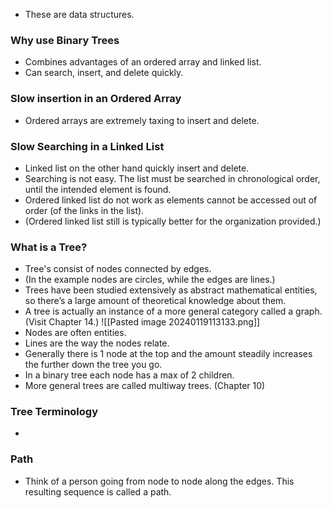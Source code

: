 - These are data structures.

### Why use Binary Trees 
- Combines advantages of an ordered array and linked list.
- Can search, insert, and delete quickly. 

### Slow insertion in an Ordered Array
- Ordered arrays are extremely taxing to insert and delete. 

### Slow Searching in a Linked List
- Linked list on the other hand quickly insert and delete.
- Searching is not easy. The list must be searched in chronological order, until the intended element is found. 
- Ordered linked list do not work as elements cannot be accessed out of order (of the links in the list).
- (Ordered linked list still is typically better for the organization provided.)

### What is a Tree?
- Tree's consist of nodes connected by edges. 
- (In the example nodes are circles, while the edges are lines.)
- Trees have been studied extensively as abstract mathematical entities, so there’s a large amount of theoretical knowledge about them. 
- A tree is actually an instance of a more general category called a graph. (Visit Chapter 14.)
![[Pasted image 20240119113133.png]]
- Nodes are often entities.
- Lines are the way the nodes relate.
- Generally there is 1 node at the top and the amount steadily increases the further down the tree you go.
- In a binary tree each node has a max of 2 children.
- More general trees are called multiway trees. (Chapter 10)


### Tree Terminology
-

### Path
- Think of a person going from node to node along the edges. This resulting sequence is called a path.